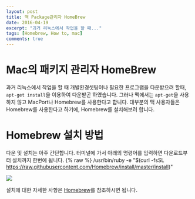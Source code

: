 ```yaml
---
layout: post
title: 맥 Package관리자 HomeBrew
date: 2016-04-19
excerpt: "과거 리눅스에서 작업을 할 때..."
tags: [Homebrew, How to, mac]
comments: true
---
```


# Mac의 패키지 관리자 HomeBrew
과거 리눅스에서 작업을 할 때 개발환경셋팅이나 필요한 프로그램을 다운받으려 할때, `apt-get install`을 이용하여 다운받곤 하였습니다. 그러나 맥에서는 `apt-get`을 사용하지 않고 MacPort나 Homebrew를 사용한다고 합니다. 대부분의 맥 사용자들은 Homebrew를 사용한다고 하기에, Homebrew를 설치해보려 합니다.

# Homebrew 설치 방법
다운 및 설치는 아주 간단합니다. 터미널에 가서 아래의 명령어를 입력하면 다운로드부터 설치까지 한번에 됩니다. 
{% raw %}
	/usr/bin/ruby -e "$(curl -fsSL https://raw.githubusercontent.com/Homebrew/install/master/install)"
    
<img src="https://nine-hundred.github.io/Blog/assets/brewInstall.jpeg">
    
설치에 대한 자세한 사항은 <a href="https://brew.sh/index_ko.html">Homebrew</a>를 참조하시면 됩니다.